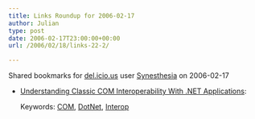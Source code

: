 ```yaml
---
title: Links Roundup for 2006-02-17
author: Julian
type: post
date: 2006-02-17T23:00:00+00:00
url: /2006/02/18/links-22-2/

---
```

Shared bookmarks for [del.icio.us][1] user  [Synesthesia][2] on 2006-02-17

  * [Understanding Classic COM Interoperability With .NET Applications][3]:
  
       
    Keywords: [COM][4], [DotNet][5], [Interop][6]

 [1]: https://del.icio.us/
 [2]: https://del.icio.us/synesthesia
 [3]: https://www.codeproject.com/dotnet/cominterop.asp "https://www.codeproject.com/dotnet/cominterop.asp"
 [4]: https://del.icio.us/synesthesia/COM
 [5]: https://del.icio.us/synesthesia/DotNet
 [6]: https://del.icio.us/synesthesia/Interop